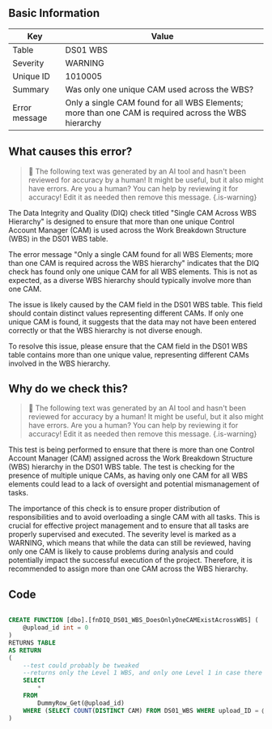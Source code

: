 ## Basic Information
| Key         | Value          |
|-------------|----------------|
| Table       | DS01 WBS |
| Severity    | WARNING |
| Unique ID   | 1010005   |
| Summary     | Was only one unique CAM used across the WBS? |
| Error message | Only a single CAM found for all WBS Elements; more than one CAM is required across the WBS hierarchy |

## What causes this error?

> :robot: The following text was generated by an AI tool and hasn't been reviewed for accuracy by a human! It might be useful, but it also might have errors. Are you a human? You can help by reviewing it for accuracy! Edit it as needed then remove this message.
{.is-warning}

The Data Integrity and Quality (DIQ) check titled "Single CAM Across WBS Hierarchy" is designed to ensure that more than one unique Control Account Manager (CAM) is used across the Work Breakdown Structure (WBS) in the DS01 WBS table. 

The error message "Only a single CAM found for all WBS Elements; more than one CAM is required across the WBS hierarchy" indicates that the DIQ check has found only one unique CAM for all WBS elements. This is not as expected, as a diverse WBS hierarchy should typically involve more than one CAM. 

The issue is likely caused by the CAM field in the DS01 WBS table. This field should contain distinct values representing different CAMs. If only one unique CAM is found, it suggests that the data may not have been entered correctly or that the WBS hierarchy is not diverse enough. 

To resolve this issue, please ensure that the CAM field in the DS01 WBS table contains more than one unique value, representing different CAMs involved in the WBS hierarchy.
## Why do we check this?

> :robot: The following text was generated by an AI tool and hasn't been reviewed for accuracy by a human! It might be useful, but it also might have errors. Are you a human? You can help by reviewing it for accuracy! Edit it as needed then remove this message.
{.is-warning}

This test is being performed to ensure that there is more than one Control Account Manager (CAM) assigned across the Work Breakdown Structure (WBS) hierarchy in the DS01 WBS table. The test is checking for the presence of multiple unique CAMs, as having only one CAM for all WBS elements could lead to a lack of oversight and potential mismanagement of tasks.

The importance of this check is to ensure proper distribution of responsibilities and to avoid overloading a single CAM with all tasks. This is crucial for effective project management and to ensure that all tasks are properly supervised and executed. The severity level is marked as a WARNING, which means that while the data can still be reviewed, having only one CAM is likely to cause problems during analysis and could potentially impact the successful execution of the project. Therefore, it is recommended to assign more than one CAM across the WBS hierarchy.
## Code

```sql

CREATE FUNCTION [dbo].[fnDIQ_DS01_WBS_DoesOnlyOneCAMExistAcrossWBS] (
	@upload_id int = 0
)
RETURNS TABLE
AS RETURN
(
	--test could probably be tweaked
	--returns only the Level 1 WBS, and only one Level 1 in case there are multiple
    SELECT 
        *
    FROM
        DummyRow_Get(@upload_id)
    WHERE (SELECT COUNT(DISTINCT CAM) FROM DS01_WBS	WHERE upload_ID = @upload_id AND TRIM(ISNULL(CAM,'')) <> '') = 1
)
```
